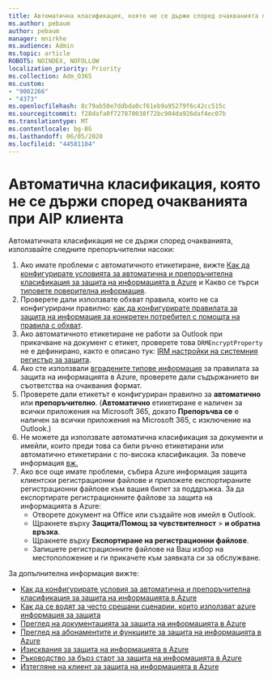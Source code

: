 ```yaml
---
title: Автоматична класификация, която не се държи според очакванията при AIP клиента
ms.author: pebaum
author: pebaum
manager: mnirkhe
ms.audience: Admin
ms.topic: article
ROBOTS: NOINDEX, NOFOLLOW
localization_priority: Priority
ms.collection: Adm_O365
ms.custom:
- "9002266"
- "4373"
ms.openlocfilehash: 8c79ab50e7ddbda0cf61eb9a95279f6c42cc515c
ms.sourcegitcommit: f28dafa0f727870038f72bc904da926daf4ec07b
ms.translationtype: MT
ms.contentlocale: bg-BG
ms.lasthandoff: 06/05/2020
ms.locfileid: "44581184"
---
```

# <a name="automatic-classification-not-behaving-as-expected-with-the-aip-client"></a>Автоматична класификация, която не се държи според очакванията при AIP клиента

Автоматичната класификация не се държи според очакванията, използвайте следните препоръчителни насоки:

1. Ако имате проблеми с автоматичното етикетиране, вижте [Как да конфигурирате условията за автоматична и препоръчителна класификация за защита на информацията в Azure](https://docs.microsoft.com/azure/information-protection/configure-policy-classification) и Какво се търси [типовете поверителна информация](https://docs.microsoft.com/microsoft-365/compliance/sensitive-information-type-entity-definitions).
2. Проверете дали използвате обхват правила, които не са конфигурирани правилно: [как да конфигурирате правилата за защита на информация за конкретен потребител с помощта на правила с обхват](https://docs.microsoft.com/azure/information-protection/configure-policy-scope).
3. Ако автоматичното етикетиране не работи за Outlook при прикачване на документ с етикет, проверете това `DRMEncryptProperty` не е дефинирано, както е описано тук: [IRM настройки на системния регистър за защита](https://docs.microsoft.com/deployoffice/security/protect-sensitive-messages-and-documents-by-using-irm-in-office#office-2016-irm-registry-key-options).
4. Ако сте използвали [вградените типове информация](https://support.office.com/article/What-the-sensitive-information-types-look-for-fd505979-76be-4d9f-b459-abef3fc9e86b) за правилата за защита на информацията в Azure, проверете дали съдържанието ви съответства на очаквания формат.
5. Проверете дали етикетът е конфигуриран правилно за **автоматично** или **препоръчително**. (**Автоматично** етикетиране е наличен за всички приложения на Microsoft 365, докато **Препоръчва се** е наличен за всички приложения на Microsoft 365, с изключение на Outlook.)
6. Не можете да използвате автоматична класификация за документи и имейли, които преди това са били ръчно етикетирани или автоматично етикетирани с по-висока класификация.  За повече информация [вж.](https://docs.microsoft.com/azure/information-protection/configure-policy-classification#how-automatic-or-recommended-labels-are-applied)
7. Ако все още имате проблеми, събира Azure информация защита клиентски регистрационни файлове и приложете експортираните регистрационни файлове към вашия билет за поддръжка. За да експортирате регистрационните файлове за защита на информацията в Azure:
    - Отворете документ на Office или създайте нов имейл в Outlook.
    - Щракнете върху **Защита/Помощ за чувствителност**  >  **и обратна връзка**.
    - Щракнете върху **Експортиране на регистрационни файлове**.
    - Запишете регистрационните файлове на Ваш избор на местоположение и ги прикачете към заявката си за обслужване.

За допълнителна информация вижте:

- [Как да конфигурирате условия за автоматична и препоръчителна класификация за защита на информацията в Azure](https://docs.microsoft.com/azure/information-protection/configure-policy-classification)
- [Как да се водят за често срещани сценарии, които използват azure информация за защита](https://docs.microsoft.com/azure/information-protection/how-to-guides)
- [Преглед на документацията за защита на информацията в Azure](https://docs.microsoft.com/azure/information-protection/what-is-information-protection)
- [Преглед на абонаментите и функциите за защита на информацията в Azure](https://azure.microsoft.com/pricing/details/information-protection)
- [Изисквания за защита на информацията в Azure](https://docs.microsoft.com/azure/information-protection/get-started/requirements)
- [Ръководство за бърз старт за защита на информацията в Azure](https://docs.microsoft.com/azure/information-protection/get-started/infoprotect-quick-start-tutorial)
- [Изтегляне на клиент за защита на информацията в Azure](https://www.microsoft.com/download/details.aspx?id=53018)
